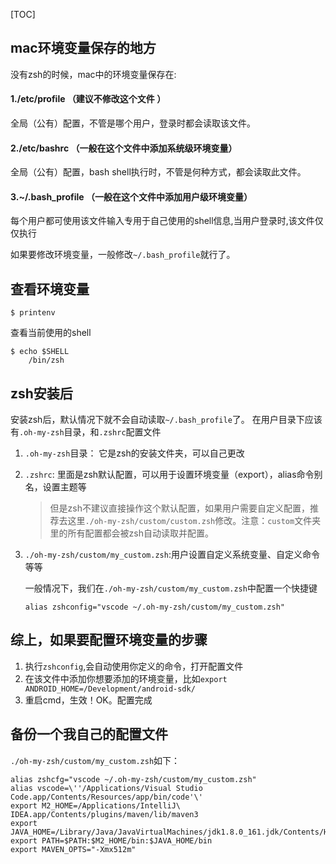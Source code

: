 [TOC]
## mac环境变量保存的地方

没有zsh的时候，mac中的环境变量保存在:

#### 1./etc/profile （建议不修改这个文件 ）

全局（公有）配置，不管是哪个用户，登录时都会读取该文件。

#### 2./etc/bashrc （一般在这个文件中添加系统级环境变量）

全局（公有）配置，bash shell执行时，不管是何种方式，都会读取此文件。

#### 3.~/.bash_profile （一般在这个文件中添加用户级环境变量）

每个用户都可使用该文件输入专用于自己使用的shell信息,当用户登录时,该文件仅仅执行

如果要修改环境变量，一般修改`~/.bash_profile`就行了。

## 查看环境变量

```shell
$ printenv
```

查看当前使用的shell

```shell
$ echo $SHELL
    /bin/zsh
```

## zsh安装后

安装zsh后，默认情况下就不会自动读取`~/.bash_profile`了。
在用户目录下应该有`.oh-my-zsh`目录，和`.zshrc`配置文件

1. `.oh-my-zsh`目录： 它是zsh的安装文件夹，可以自己更改

2. `.zshrc`: 里面是zsh默认配置，可以用于设置环境变量（export），alias命令别名，设置主题等

   > 但是zsh不建议直接操作这个默认配置，如果用户需要自定义配置，推荐去这里`./oh-my-zsh/custom/custom.zsh`修改。注意：`custom`文件夹里的所有配置都会被zsh自动读取并配置。

3. `./oh-my-zsh/custom/my_custom.zsh`:用户设置自定义系统变量、自定义命令等等

   一般情况下，我们在`./oh-my-zsh/custom/my_custom.zsh`中配置一个快捷键

   ```
   alias zshconfig="vscode ~/.oh-my-zsh/custom/my_custom.zsh"
   ```

## 综上，如果要配置环境变量的步骤

1. 执行`zshconfig`,会自动使用你定义的命令，打开配置文件
2. 在该文件中添加你想要添加的环境变量，比如`export ANDROID_HOME=/Development/android-sdk/`
3. 重启cmd，生效！OK。配置完成

## 备份一个我自己的配置文件

`./oh-my-zsh/custom/my_custom.zsh`如下：

```
alias zshcfg="vscode ~/.oh-my-zsh/custom/my_custom.zsh"
alias vscode=\''/Applications/Visual Studio Code.app/Contents/Resources/app/bin/code'\'
export M2_HOME=/Applications/IntelliJ\ IDEA.app/Contents/plugins/maven/lib/maven3
export JAVA_HOME=/Library/Java/JavaVirtualMachines/jdk1.8.0_161.jdk/Contents/Home
export PATH=$PATH:$M2_HOME/bin:$JAVA_HOME/bin
export MAVEN_OPTS="-Xmx512m"
```